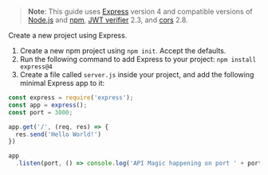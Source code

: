 > **Note**: This guide uses [Express](https://expressjs.com) version 4 and compatible versions of [Node.js](https://nodejs.org/en/) and [npm](https://www.npmjs.com/), [JWT verifier]() 2.3, and [cors](https://www.npmjs.com/package/cors) 2.8.

Create a new project using Express.

1. Create a new npm project using `npm init`. Accept the defaults.
2. Run the following command to add Express to your project: `npm install express@4`
3. Create a file called `server.js` inside your project, and add the following minimal Express app to it:

```js
const express = require('express');
const app = express();
const port = 3000;

app.get('/', (req, res) => {
  res.send('Hello World!')
})

app
  .listen(port, () => console.log('API Magic happening on port ' + port));
```